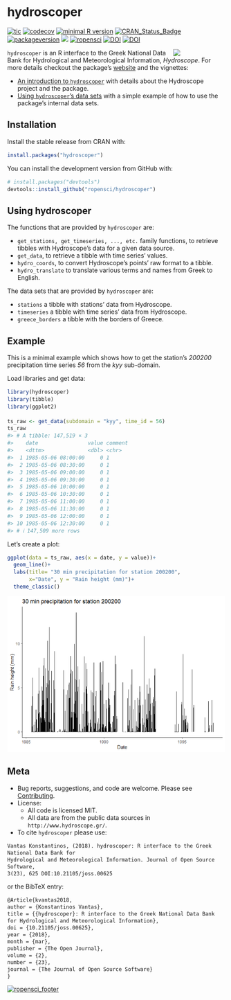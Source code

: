 hydroscoper
================

<!-- README.md is generated from README.Rmd. Please edit that file -->

[![tic](https://github.com/ropensci/hydroscoper/workflows/tic/badge.svg?branch=master)](https://github.com/ropensci/hydroscoper/actions)
[![codecov](https://codecov.io/github/ropensci/hydroscoper/branch/master/graphs/badge.svg)](https://app.codecov.io/gh/ropensci/hydroscoper)
[![minimal R
version](https://img.shields.io/badge/R%3E%3D-3.4-6666ff.svg)](https://cran.r-project.org/)
[![CRAN_Status_Badge](http://www.r-pkg.org/badges/version/hydroscoper)](https://cran.r-project.org/package=hydroscoper)
[![packageversion](https://img.shields.io/badge/Package%20version-1.5.0-orange.svg?style=flat-square)](https://github.com/ropensci/hydroscoper)
[![](https://cranlogs.r-pkg.org/badges/grand-total/hydroscoper)](https://cran.r-project.org/package=hydroscoper)
[![ropensci](https://badges.ropensci.org/185_status.svg)](https://github.com/ropensci/software-review/issues/185)
[![DOI](https://zenodo.org/badge/DOI/10.5281/zenodo.1196540.svg)](https://doi.org/10.5281/zenodo.1196540)
[![DOI](http://joss.theoj.org/papers/10.21105/joss.00625/status.svg)](https://doi.org/10.21105/joss.00625)

<img src="https://github.com/ropensci/hydroscoper/raw/master/man/figures/hydroscoper_hex.png" align = "right" width = 120/>

`hydroscoper` is an R interface to the Greek National Data Bank for
Hydrological and Meteorological Information, *Hydroscope*. For more
details checkout the package’s
[website](https://docs.ropensci.org/hydroscoper/) and the vignettes:

- [An introduction to
  `hydroscoper`](https://docs.ropensci.org/hydroscoper/articles/intro_hydroscoper.html)
  with details about the Hydroscope project and the package.
- [Using `hydroscoper`’s data
  sets](https://docs.ropensci.org/hydroscoper/articles/stations_with_data.html)
  with a simple example of how to use the package’s internal data sets.

## Installation

Install the stable release from CRAN with:

``` r
install.packages("hydroscoper")
```

You can install the development version from GitHub with:

``` r
# install.packages("devtools")
devtools::install_github("ropensci/hydroscoper")
```

## Using hydroscoper

The functions that are provided by `hydroscoper` are:

- `get_stations, get_timeseries, ..., etc.` family functions, to
  retrieve tibbles with Hydroscope’s data for a given data source.
- `get_data`, to retrieve a tibble with time series’ values.  
- `hydro_coords`, to convert Hydroscope’s points’ raw format to a
  tibble.
- `hydro_translate` to translate various terms and names from Greek to
  English.

The data sets that are provided by `hydroscoper` are:

- `stations` a tibble with stations’ data from Hydroscope.
- `timeseries` a tibble with time series’ data from Hydroscope.
- `greece_borders` a tibble with the borders of Greece.

## Example

This is a minimal example which shows how to get the station’s *200200*
precipitation time series *56* from the *kyy* sub-domain.

Load libraries and get data:

``` r
library(hydroscoper)
library(tibble)
library(ggplot2)

ts_raw <- get_data(subdomain = "kyy", time_id = 56)
ts_raw
#> # A tibble: 147,519 × 3
#>    date                value comment
#>    <dttm>              <dbl> <chr>  
#>  1 1985-05-06 08:00:00     0 1      
#>  2 1985-05-06 08:30:00     0 1      
#>  3 1985-05-06 09:00:00     0 1      
#>  4 1985-05-06 09:30:00     0 1      
#>  5 1985-05-06 10:00:00     0 1      
#>  6 1985-05-06 10:30:00     0 1      
#>  7 1985-05-06 11:00:00     0 1      
#>  8 1985-05-06 11:30:00     0 1      
#>  9 1985-05-06 12:00:00     0 1      
#> 10 1985-05-06 12:30:00     0 1      
#> # ℹ 147,509 more rows
```

Let’s create a plot:

``` r
ggplot(data = ts_raw, aes(x = date, y = value))+
  geom_line()+
  labs(title= "30 min precipitation for station 200200",
       x="Date", y = "Rain height (mm)")+
  theme_classic()
```

![](man/figures/README-plot_time_series-1.png)<!-- -->

## Meta

- Bug reports, suggestions, and code are welcome. Please see
  [Contributing](https://github.com/ropensci/hydroscoper/blob/master/CONTRIBUTING.md).
- License:
  - All code is licensed MIT.
  - All data are from the public data sources in
    `http://www.hydroscope.gr/`.
- To cite `hydroscoper` please use:

<!-- -->

    Vantas Konstantinos, (2018). hydroscoper: R interface to the Greek National Data Bank for
    Hydrological and Meteorological Information. Journal of Open Source Software,
    3(23), 625 DOI:10.21105/joss.00625

or the BibTeX entry:

    @Article{kvantas2018,
    author = {Konstantinos Vantas},
    title = {{hydroscoper}: R interface to the Greek National Data Bank for Hydrological and Meteorological Information},
    doi = {10.21105/joss.00625},
    year = {2018},
    month = {mar},
    publisher = {The Open Journal},
    volume = {2},
    number = {23},
    journal = {The Journal of Open Source Software}
    }

[![ropensci_footer](http://ropensci.org/public_images/github_footer.png)](https://ropensci.org)
